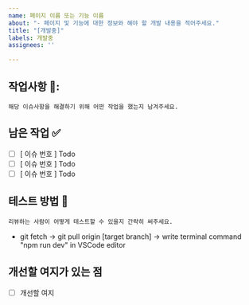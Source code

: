 ```yaml
---
name: 페이지 이름 또는 기능 이름
about: "- 페이지 및 기능에 대한 정보와 해야 할 개발 내용을 적어주세요."
title: "[개발중]"
labels: 개발중
assignees: ''

---
```


## 작업사항 📝:

`해당 이슈사항을 해결하기 위해 어떤 작업을 했는지 남겨주세요.`

## 남은 작업 ✅

- [ ] [ 이슈 번호 ] Todo
- [ ] [ 이슈 번호 ] Todo
- [ ] [ 이슈 번호 ] Todo

## 테스트 방법 🧪

`리뷰하는 사람이 어떻게 테스트할 수 있을지 간략히 써주세요.`

- git fetch -> git pull origin [target branch] -> write terminal command "npm run dev" in VSCode editor

## 개선할 여지가 있는 점
- [ ] 개선할 여지
